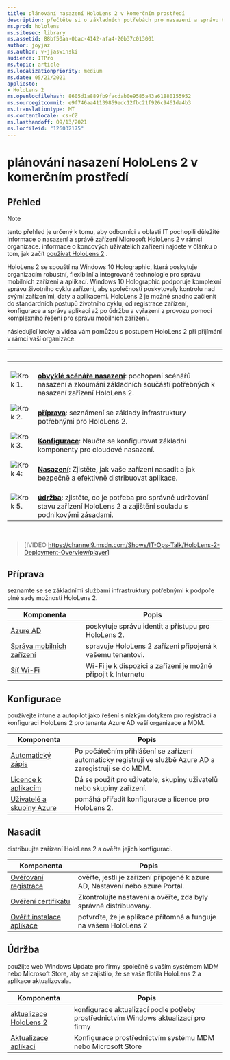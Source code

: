 ```yaml
---
title: plánování nasazení HoloLens 2 v komerčním prostředí
description: přečtěte si o základních potřebách pro nasazení a správu HoloLens v podnikových prostředích, včetně infrastruktury, azure active directory a správy mobilních zařízení.
ms.prod: hololens
ms.sitesec: library
ms.assetid: 88bf50aa-0bac-4142-afa4-20b37c013001
author: joyjaz
ms.author: v-jjaswinski
audience: ITPro
ms.topic: article
ms.localizationpriority: medium
ms.date: 05/21/2021
appliesto:
- HoloLens 2
ms.openlocfilehash: 8605d1a889fb9facdab0e9585a43a61880155952
ms.sourcegitcommit: e9f746aa41139859edc12fbc21f926c9461da4b3
ms.translationtype: MT
ms.contentlocale: cs-CZ
ms.lasthandoff: 09/13/2021
ms.locfileid: "126032175"
---
```

# <a name="planning-hololens-2-deployment-in-a-commercial-environment"></a>plánování nasazení HoloLens 2 v komerčním prostředí

## <a name="overview"></a>Přehled

> [!NOTE]
> tento přehled je určený k tomu, aby odborníci v oblasti IT pochopili důležité informace o nasazení a správě zařízení Microsoft HoloLens 2 v rámci organizace. informace o koncových uživatelích zařízení najdete v článku o tom, jak začít [používat HoloLens 2](hololens2-setup.md) .

HoloLens 2 se spouští na Windows 10 Holographic, která poskytuje organizacím robustní, flexibilní a integrované technologie pro správu mobilních zařízení a aplikací. Windows 10 Holographic podporuje komplexní správu životního cyklu zařízení, aby společnosti poskytovaly kontrolu nad svými zařízeními, daty a aplikacemi. HoloLens 2 je možné snadno začlenit do standardních postupů životního cyklu, od registrace zařízení, konfigurace a správy aplikací až po údržbu a vyřazení z provozu pomocí komplexního řešení pro správu mobilních zařízení.

následující kroky a videa vám pomůžou s postupem HoloLens 2 při přijímání v rámci vaší organizace.

| &nbsp; | &nbsp; |
|--|--|
| ![Krok 1.](images/1green.png)| <br/> **[obvyklé scénáře nasazení](hololens-requirements.md)**: pochopení scénářů nasazení a zkoumání základních součástí potřebných k nasazení zařízení HoloLens 2. |
| ![Krok 2.](images/2green.png)| <br/> **[příprava](#prepare)**: seznámení se základy infrastruktury potřebnými pro HoloLens 2. |
| ![Krok 3.](images/3green.png) | <br/> **[Konfigurace](#configure)**: Naučte se konfigurovat základní komponenty pro cloudové nasazení. |
| ![Krok 4:](images/4green.png) | <br/> **[Nasazení](#deploy)**: Zjistěte, jak vaše zařízení nasadit a jak bezpečně a efektivně distribuovat aplikace. |
| ![Krok 5.](images/5green.png) | <br/> **[údržba](#maintain)**: zjistěte, co je potřeba pro správné udržování stavu zařízení HoloLens 2 a zajištění souladu s podnikovými zásadami. |

<br/>

> [!VIDEO https://channel9.msdn.com/Shows/IT-Ops-Talk/HoloLens-2-Deployment-Overview/player]

## <a name="prepare"></a>Příprava

seznamte se se základními službami infrastruktury potřebnými k podpoře plné sady možností HoloLens 2.

| Komponenta | Popis |
|-----------|------------|
| [Azure AD](hololens-identity.md) | poskytuje správu identit a přístupu pro HoloLens 2.  |
| [Správa mobilních zařízení](hololens-mdm-configure.md)| spravuje HoloLens 2 zařízení připojená k vašemu tenantovi.  |
| [Síť Wi-Fi](hololens-commercial-infrastructure.md)| Wi-Fi je k dispozici a zařízení je možné připojit k Internetu  |

## <a name="configure"></a>Konfigurace

používejte intune a autopilot jako řešení s nízkým dotykem pro registraci a konfiguraci HoloLens 2 pro tenanta Azure AD vaší organizace a MDM.

| Komponenta | Popis |
|-----------|------------|
| [Automatický zápis](hololens-enroll-mdm.md#auto-enrollment-in-mdm) | Po počátečním přihlášení se zařízení automaticky registrují ve službě Azure AD a zaregistrují se do MDM.  |
| [Licence k aplikacím](hololens2-cloud-connected-configure.md#application-licenses)| Dá se použít pro uživatele, skupiny uživatelů nebo skupiny zařízení.  |
| [Uživatelé a skupiny Azure](hololens2-cloud-connected-configure.md#azure-users-and-groups) | pomáhá přiřadit konfigurace a licence pro HoloLens 2.  |

## <a name="deploy"></a>Nasadit

distribuujte zařízení HoloLens 2 a ověřte jejich konfiguraci. 

| Komponenta | Popis |
|-----------|------------|
| [Ověřování registrace](hololens2-corp-connected-deploy.md#enrollment-validation) | ověřte, jestli je zařízení připojené k azure AD, Nastavení nebo azure Portal. |
| [Ověření certifikátu](hololens2-corp-connected-deploy.md#wi-fi-certificate-validation) | Zkontrolujte nastavení a ověřte, zda byly správně distribuovány. |
| [Ověřit instalace aplikace](hololens2-corp-connected-deploy.md#validate-lob-app-install) | potvrďte, že je aplikace přítomná a funguje na vašem HoloLens 2 |

## <a name="maintain"></a>Údržba

použijte web Windows Update pro firmy společně s vaším systémem MDM nebo Microsoft Store, aby se zajistilo, že se vaše flotila HoloLens 2 a aplikace aktualizovala.

| Komponenta | Popis |
|-----------|------------|
| [aktualizace HoloLens 2](hololens-updates.md) | konfigurace aktualizací podle potřeby prostřednictvím Windows aktualizací pro firmy |
| [Aktualizace aplikací](app-deploy-overview.md) | Konfigurace prostřednictvím systému MDM nebo Microsoft Store
